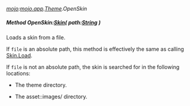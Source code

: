 _[mojo](../../modules/mojo/mojo-module.md):[mojo.app](../../modules/mojo/mojo-app.md).[Theme](../../modules/mojo/mojo-app-theme.md).OpenSkin_
##### Method OpenSkin:[Skin](../../modules/mojo/mojo-app-skin.md)( path:[String](../../modules/wonkey/wonkey-types-string.md) )
Loads a skin from a file.

If `file` is an absolute path, this method is effectively the same as calling [Skin.Load](mojo-app-theme-skin.load.md).

If `file` is not an absolute path, the skin is searched for in the following locations:

* The theme directory.

* The asset::images/ directory.
